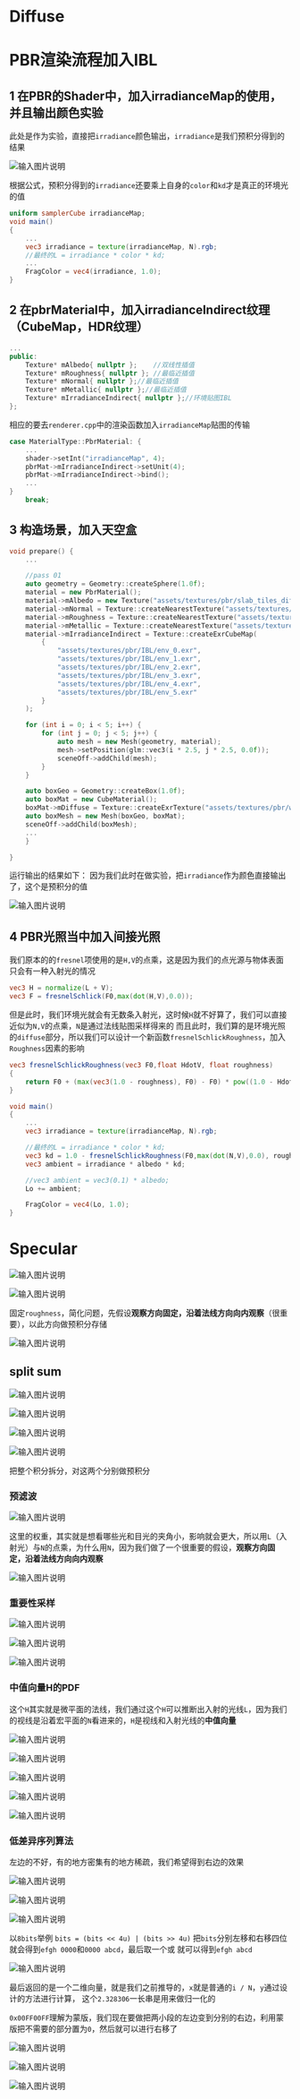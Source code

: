# Diffuse
# PBR渲染流程加入IBL
## 1 在PBR的Shader中，加入irradianceMap的使用，并且输出颜色实验
此处是作为实验，直接把`irradiance`颜色输出，`irradiance`是我们预积分得到的结果

![输入图片说明](/imgs/2025-04-08/Y3xPs3ic2wj9KwtI.png)

根据公式，预积分得到的`irradiance`还要乘上自身的`color`和`kd`才是真正的环境光的值

```glsl
uniform samplerCube irradianceMap;
void main()
{
	...
	vec3 irradiance = texture(irradianceMap, N).rgb;
	//最终的L = irradiance * color * kd;
	...
	FragColor = vec4(irradiance, 1.0);
}
```
## 2 在pbrMaterial中，加入irradianceIndirect纹理（CubeMap，HDR纹理）
```cpp
...
public:
	Texture* mAlbedo{ nullptr };	//双线性插值
	Texture* mRoughness{ nullptr };	//最临近插值
	Texture* mNormal{ nullptr };//最临近插值
	Texture* mMetallic{ nullptr };//最临近插值
	Texture* mIrradianceIndirect{ nullptr };//环境贴图IBL
};
```
相应的要去`renderer.cpp`中的渲染函数加入`irradianceMap`贴图的传输
```cpp
case MaterialType::PbrMaterial: {
	...
	shader->setInt("irradianceMap", 4);
	pbrMat->mIrradianceIndirect->setUnit(4);
	pbrMat->mIrradianceIndirect->bind();
	...
}
	break;
```
## 3 构造场景，加入天空盒

```cpp
void prepare() {
	...

	//pass 01
	auto geometry = Geometry::createSphere(1.0f);
	material = new PbrMaterial();
	material->mAlbedo = new Texture("assets/textures/pbr/slab_tiles_diff_2k.jpg", 0, GL_SRGB_ALPHA);
	material->mNormal = Texture::createNearestTexture("assets/textures/pbr/slab_tiles_nor_gl_2k.jpg");
	material->mRoughness = Texture::createNearestTexture("assets/textures/pbr/slab_tiles_rough_2k.jpg");
	material->mMetallic = Texture::createNearestTexture("assets/textures/pbr/slab_tiles_arm_2k.jpg");
	material->mIrradianceIndirect = Texture::createExrCubeMap(
		{
			"assets/textures/pbr/IBL/env_0.exr",
			"assets/textures/pbr/IBL/env_1.exr",
			"assets/textures/pbr/IBL/env_2.exr",
			"assets/textures/pbr/IBL/env_3.exr",
			"assets/textures/pbr/IBL/env_4.exr",
			"assets/textures/pbr/IBL/env_5.exr"
		}
	);

	for (int i = 0; i < 5; i++) {
		for (int j = 0; j < 5; j++) {
			auto mesh = new Mesh(geometry, material);
			mesh->setPosition(glm::vec3(i * 2.5, j * 2.5, 0.0f));
			sceneOff->addChild(mesh);
		}
	}

	auto boxGeo = Geometry::createBox(1.0f);
	auto boxMat = new CubeMaterial();
	boxMat->mDiffuse = Texture::createExrTexture("assets/textures/pbr/warm_bar_4k.exr");
	auto boxMesh = new Mesh(boxGeo, boxMat);
	sceneOff->addChild(boxMesh);
	...
	}

}

```
运行输出的结果如下：
因为我们此时在做实验，把`irradiance`作为颜色直接输出了，这个是预积分的值

![输入图片说明](/imgs/2025-04-09/AHVZ12IzTgRTkOx7.png)

## 4 PBR光照当中加入间接光照
我们原本的的`fresnel`项使用的是`H,V`的点乘，这是因为我们的点光源与物体表面只会有一种入射光的情况
```glsl
vec3 H = normalize(L + V);
vec3 F = fresnelSchlick(F0,max(dot(H,V),0.0));
```
但是此时，我们环境光就会有无数条入射光，这时候`H`就不好算了，我们可以直接近似为`N,V`的点乘，`N`是通过法线贴图采样得来的
而且此时，我们算的是环境光照的`diffuse`部分，所以我们可以设计一个新函数`fresnelSchlickRoughness`，加入`Roughness`因素的影响
```glsl
vec3 fresnelSchlickRoughness(vec3 F0,float HdotV, float roughness)
{
    return F0 + (max(vec3(1.0 - roughness), F0) - F0) * pow((1.0 - HdotV), 5.0);
}   

void main()
{
	...
	vec3 irradiance = texture(irradianceMap, N).rgb;

	//最终的L = irradiance * color * kd;
	vec3 kd = 1.0 - fresnelSchlickRoughness(F0,max(dot(N,V),0.0), roughness);
	vec3 ambient = irradiance * albedo * kd;

	//vec3 ambient = vec3(0.1) * albedo;
	Lo += ambient;

	FragColor = vec4(Lo, 1.0);
}
```

# Specular

![输入图片说明](/imgs/2025-04-10/GMdJdnMEeV9D8UJA.png)

![输入图片说明](/imgs/2025-04-10/9x9bXLd1PDeVpCAB.png)

固定`roughness`，简化问题，先假设**观察方向固定，沿着法线方向向内观察**（很重要），以此方向做预积分存储

![输入图片说明](/imgs/2025-04-10/96yaAlwW6BOxhigk.png)

## split sum

![输入图片说明](/imgs/2025-04-19/KjaxNUq2Vhjyq56P.png)

![输入图片说明](/imgs/2025-04-19/u1LsCY5XuuhJmbLf.png)

![输入图片说明](/imgs/2025-04-19/0y5fkrDRCjBusyCS.png)

![输入图片说明](/imgs/2025-04-19/eMijpRUTS2wC4Qw7.png)

把整个积分拆分，对这两个分别做预积分

### 预滤波

![输入图片说明](/imgs/2025-04-19/FVbhFbJp2MvZOFie.png)

这里的权重，其实就是想看哪些光和目光的夹角小，影响就会更大，所以用`L`（入射光）与`N`的点乘，为什么用`N`，因为我们做了一个很重要的假设，**观察方向固定，沿着法线方向向内观察**

![输入图片说明](/imgs/2025-04-19/YoLd77q6m5PlhFCf.png)

### 重要性采样

![输入图片说明](/imgs/2025-04-20/vv9qwPyagni36S9B.png)

![输入图片说明](/imgs/2025-04-20/fQtjxuZCGkovBmmq.png)

![输入图片说明](/imgs/2025-04-20/I48BERwkfF3dBn0U.png)

### 中值向量H的PDF
这个`H`其实就是微平面的法线，我们通过这个`H`可以推断出入射的光线`L`，因为我们的视线是沿着宏平面的`N`看进来的，`H`是视线和入射光线的**中值向量**

![输入图片说明](/imgs/2025-04-20/RLOaX5qWOZnsPT3k.png)

![输入图片说明](/imgs/2025-04-20/UYPD4GOZUCe1yR38.png)

![输入图片说明](/imgs/2025-04-20/epPNwRaIi1xbD6eU.png)

![输入图片说明](/imgs/2025-04-20/ewktas5YOh6tsadu.png)

![输入图片说明](/imgs/2025-04-20/sgZa9ozpm6AYNYCp.png)

### 低差异序列算法

左边的不好，有的地方密集有的地方稀疏，我们希望得到右边的效果

![输入图片说明](/imgs/2025-04-20/NiVDeXgrIKCUM79z.png)

![输入图片说明](/imgs/2025-04-20/1YCPfDvTAI0f9mLd.png)

![输入图片说明](/imgs/2025-04-20/CumLVjPJvxzh1Uqs.png)

以`8bits`举例
`bits = (bits << 4u) | (bits >> 4u)`
把`bits`分别左移和右移四位
就会得到`efgh 0000`和`0000 abcd`，最后取一个或
就可以得到`efgh abcd`

![输入图片说明](/imgs/2025-04-20/z5oP5MHb5TFPpoOK.png)

最后返回的是一个二维向量，就是我们之前推导的，`x`就是普通的`i / N`，`y`通过设计的方法进行计算，
这个`2.328306`一长串是用来做归一化的

`0x00FF00FF`理解为蒙版，我们现在要做把两小段的左边变到分别的右边，利用蒙版把不需要的部分置为`0`，然后就可以进行右移了

![输入图片说明](/imgs/2025-04-20/02zgmR9qtLWBn11B.png)

![输入图片说明](/imgs/2025-04-20/SFBvYCPxHL9E7jVY.png)

![输入图片说明](/imgs/2025-04-20/RzXVhnwpFRuOA0z5.png)
<!--stackedit_data:
eyJoaXN0b3J5IjpbMTE3NzQyMTIzMiw4MDgwMTg4ODMsMTg4Nj
c5MzE3OCwyMTA1Nzg4NTE2LDg0ODgwMjk5NCwtMTcxMDE1OTcz
NywxNzAyNDgyMzgzLDIxMjkxMDQzODAsNDUxNTU4MzQyLDg5Nj
M5MDU1LC0xNzI4ODM2MTA1LC0xMzkzNjg4NjU1LC0xOTg0OTcy
NzM4LDE5OTcxNzcyMTgsMzgzMDY5NjUwLC0yMDQyMzYwNDk5LC
0yNjk2MzE1NDAsLTE3ODU5MzkxNjEsMjEyOTc2NTkyLDE2MDQz
NDE4MjddfQ==
-->